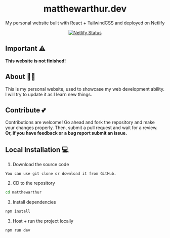 <h1 align="center">
  matthewarthur.dev
</h1>
<p align="center">
  My personal website built with React + TailwindCSS and deployed on Netlify
</p>
<p align="center">
  <a href="https://app.netlify.com/sites/matthewarthur/deploys" target="_blank">
    <img src="https://api.netlify.com/api/v1/badges/e9a76d14-32d3-433e-8593-3d463d5ddcc0/deploy-status" alt="Netlify Status">
  </a>
</p>

## Important ⚠

**This website is not finished!**

## About 💁‍♂️

This is my personal website, used to showcase my web development ability. I will try to update it as I learn new things.

## Contribute 💕

Contributions are welcome! Go ahead and fork the repository and make your changes properly. Then, submit a pull request and wait for a review. **Or, if you have feedback or a bug report submit an issue.**

## Local Installation 💻

1. Download the source code
```
You can use git clone or download it from GitHub.
```
2. CD to the repository
```sh
cd matthewarthur
```
3. Install dependencies
```sh
npm install
```
3. Host + run the project locally
```sh
npm run dev
```

